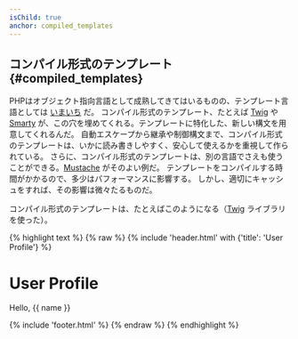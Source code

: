 ```yaml
---
isChild: true
anchor: compiled_templates
---
```


## コンパイル形式のテンプレート {#compiled_templates}

PHPはオブジェクト指向言語として成熟してきてはいるものの、テンプレート言語としては
[いまいち](http://fabien.potencier.org/article/34/templating-engines-in-php) だ。
コンパイル形式のテンプレート、たとえば [Twig](http://twig.sensiolabs.org/) や [Smarty](http://www.smarty.net/)
が、この穴を埋めてくれる。テンプレートに特化した、新しい構文を用意してくれるんだ。
自動エスケープから継承や制御構文まで、コンパイル形式のテンプレートは、いかに読み書きしやすく、安心して使えるかを重視して作られている。
さらに、コンパイル形式のテンプレートは、別の言語でさえも使うことができる。[Mustache](http://mustache.github.io/) がそのよい例だ。
テンプレートをコンパイルする時間がかかるので、多少はパフォーマンスに影響する。
しかし、適切にキャッシュをすれば、その影響は微々たるものだ。

コンパイル形式のテンプレートは、たとえばこのようになる（[Twig](http://twig.sensiolabs.org/) ライブラリを使った）。

{% highlight text %}
{% raw %}
{% include 'header.html' with {'title': 'User Profile'} %}

<h1>User Profile</h1>
<p>Hello, {{ name }}</p>

{% include 'footer.html' %}
{% endraw %}
{% endhighlight %}